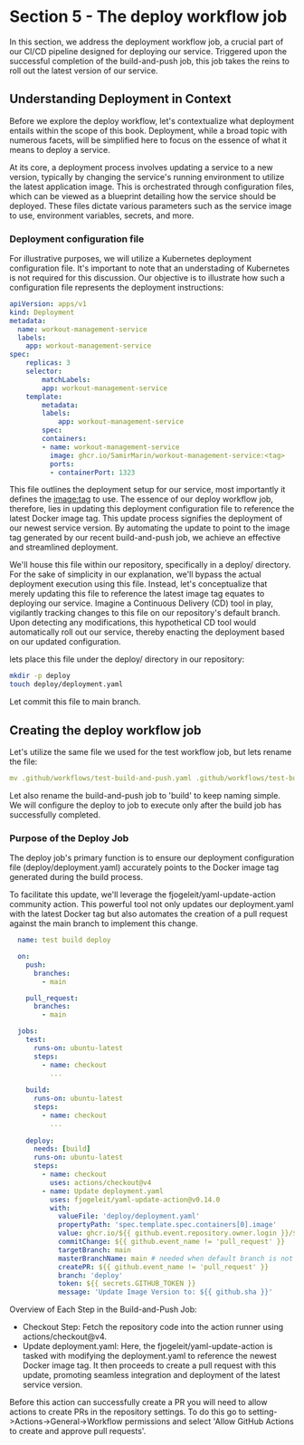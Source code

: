# Section 5 - The deploy workflow job
In this section, we address the deployment workflow job, a crucial part of our CI/CD pipeline designed for deploying our service. Triggered upon the successful completion of the build-and-push job, this job takes the reins to roll out the latest version of our service.

## Understanding Deployment in Context
Before we explore the deploy workflow, let's contextualize what deployment entails within the scope of this book. Deployment, while a broad topic with numerous facets, will be simplified here to focus on the essence of what it means to deploy a service.

At its core, a deployment process involves updating a service to a new version, typically by changing the service's running environment to utilize the latest application image. This is orchestrated through configuration files, which can be viewed as a blueprint detailing how the service should be deployed. These files dictate various parameters such as the service image to use, environment variables, secrets, and more.

### Deployment configuration file
For illustrative purposes, we will utilize a Kubernetes deployment configuration file. It's important to note that an understading of Kubernetes is not required for this discussion. Our objective is to illustrate how such a configuration file represents the deployment instructions:

```yaml
apiVersion: apps/v1
kind: Deployment
metadata:
  name: workout-management-service
  labels:
    app: workout-management-service
spec:
    replicas: 3
    selector:
        matchLabels:
        app: workout-management-service
    template:
        metadata:
        labels:
            app: workout-management-service
        spec:
        containers:
        - name: workout-management-service
          image: ghcr.io/SamirMarin/workout-management-service:<tag>
          ports:
          - containerPort: 1323
```

This file outlines the deployment setup for our service, most importantly it defines the <image:tag> to use. The essence of our deploy workflow job, therefore, lies in updating this deployment configuration file to reference the latest Docker image tag. This update process signifies the deployment of our newest service version. By automating the update to point to the image tag generated by our recent build-and-push job, we achieve an effective and streamlined deployment.

We'll house this file within our repository, specifically in a deploy/ directory. For the sake of simplicity in our explanation, we'll bypass the actual deployment execution using this file. Instead, let's conceptualize that merely updating this file to reference the latest image tag equates to deploying our service. Imagine a Continuous Delivery (CD) tool in play, vigilantly tracking changes to this file on our repository's default branch. Upon detecting any modifications, this hypothetical CD tool would automatically roll out our service, thereby enacting the deployment based on our updated configuration.

lets place this file under the deploy/ directory in our repository:

```bash
mkdir -p deploy
touch deploy/deployment.yaml
```
Let commit this file to main branch.

## Creating the deploy workflow job
Let's utilize the same file we used for the test workflow job, but lets rename the file:

```yaml
mv .github/workflows/test-build-and-push.yaml .github/workflows/test-build-deploy.yaml
```

Let also rename the build-and-push job to 'build' to keep naming simple. We will configure the deploy to job to execute only after the build job has successfully completed.

### Purpose of the Deploy Job
The deploy job's primary function is to ensure our deployment configuration file (deploy/deployment.yaml) accurately points to the Docker image tag generated during the build process.

To facilitate this update, we'll leverage the fjogeleit/yaml-update-action community action. This powerful tool not only updates our deployment.yaml with the latest Docker tag but also automates the creation of a pull request against the main branch to implement this change.

```yaml
  name: test build deploy

  on:
    push:
      branches:
        - main

    pull_request:
      branches:
        - main

  jobs:
    test:
      runs-on: ubuntu-latest
      steps:
        - name: checkout
          ...
          
    build:
      runs-on: ubuntu-latest
      steps:
        - name: checkout
          ...
    
    deploy:
      needs: [build]
      runs-on: ubuntu-latest
      steps:
        - name: checkout
          uses: actions/checkout@v4
        - name: Update deployment.yaml
          uses: fjogeleit/yaml-update-action@v0.14.0
          with:
            valueFile: 'deploy/deployment.yaml'
            propertyPath: 'spec.template.spec.containers[0].image'
            value: ghcr.io/${{ github.event.repository.owner.login }}/${{ github.event.repository.name }}:${{ github.sha }}
            commitChange: ${{ github.event_name != 'pull_request' }}
            targetBranch: main
            masterBranchName: main # needed when default branch is not master
            createPR: ${{ github.event_name != 'pull_request' }}
            branch: 'deploy'
            token: ${{ secrets.GITHUB_TOKEN }}
            message: 'Update Image Version to: ${{ github.sha }}'
```

Overview of Each Step in the Build-and-Push Job:
- Checkout Step: Fetch the repository code into the action runner using actions/checkout@v4.
- Update deployment.yaml: Here, the fjogeleit/yaml-update-action is tasked with modifying the deployment.yaml to reference the newest Docker image tag. It then proceeds to create a pull request with this update, promoting seamless integration and deployment of the latest service version.

Before this action can successfully create a PR you will need to allow actions to create PRs in the repository settings. To do this go to setting->Actions->General->Workflow permissions and select 'Allow GitHub Actions to create and approve pull requests'.
